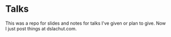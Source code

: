 Talks
=====

This was a repo for slides and notes for talks I've given or plan to give. Now I just post things at dslachut.com.


